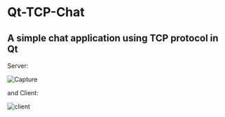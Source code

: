 # Qt-TCP-Chat

## A simple chat application using TCP protocol in Qt

Server:

![Capture](https://user-images.githubusercontent.com/104681877/178467399-a10cfc21-ef17-4601-977f-e5e170541270.JPG)

and Client:

![client](https://user-images.githubusercontent.com/104681877/178467501-df9d0d01-677e-409a-bf55-f4588d15eeb2.JPG)
